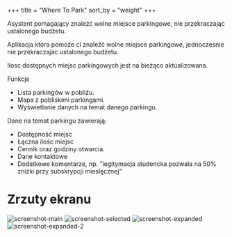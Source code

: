 +++
title = "Where To Park"
sort_by = "weight"
+++

Asystent pomagający znaleźć wolne miejsce parkingowe, nie przekraczając ustalonego budżetu.

Aplikacja która pomoże ci znaleźć wolne miejsce parkingowe, jednoczesnie nie przekraczajac ustalonego budżetu. 

Ilosc dostępnych miejsc parkingowych jest na bieżąco aktualizowana.

Funkcje
- Lista parkingów w pobliżu.
- Mapa z pobliskimi parkingami.
- Wyświetlanie danych na temat danego parkingu.

Dane na temat parkingu zawierają:
- Dostępność miejsc
- Łączna ilośc miejsc
- Cennik oraz godziny otwarcia.
- Dane kontaktowe
- Dodatkowe komentarze, np. "legitymacja studencka pozwala na 50% zniżki przy subskrypcji miesięcznej"

# Zrzuty ekranu

<div class="demonstration-media">
    <img class="demonstration-image" src="screenshots/main.png" alt="screenshot-main">
    <img class="demonstration-image" src="screenshots/selected.png" alt="screenshot-selected">
    <img class="demonstration-image" src="screenshots/expanded.png" alt="screenshot-expanded">
    <img class="demonstration-image" src="screenshots/expanded-2.png" alt="screenshot-expanded-2">
</div>
